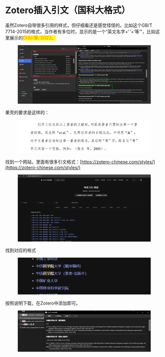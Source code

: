 # Zotero插入引文（国科大格式）

虽然Zotero自带很多引用的样式，但仔细看还是感觉怪怪的。比如这个GB/T 7714-2015的格式，当作者有多位时，显示的是一个“英文名字+‘ ’+‘等’”，比如这里展示的<mark style="color:orange;">**CHU 等, 2022。**</mark>

<figure><img src="../../.gitbook/assets/image (15).png" alt=""><figcaption></figcaption></figure>

果壳的要求是这样的：

<figure><img src="../../.gitbook/assets/image (16).png" alt=""><figcaption></figcaption></figure>

找到一个网站，里面有很多引文格式：[https://zotero-chinese.com/styles/](https://zotero-chinese.com/styles/)

<figure><img src="../../.gitbook/assets/image (17).png" alt=""><figcaption></figcaption></figure>

找到对应的格式

<figure><img src="../../.gitbook/assets/image (18).png" alt=""><figcaption></figcaption></figure>

按照说明下载，在Zotero中添加即可。

<figure><img src="../../.gitbook/assets/image (19).png" alt=""><figcaption></figcaption></figure>
